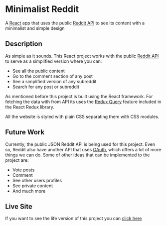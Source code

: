 # Minimalist Reddit
A [React](https://reactjs.org/) app that uses the public [Reddit API](https://github.com/reddit-archive/reddit/wiki/API) to see its content with a minimalist and simple design

## Description

As simple as it sounds. This React project works with the public [Reddit API](https://github.com/reddit-archive/reddit/wiki/API) to serve as a simplified version where you can:

- See all the public content
- Go to the comment section of any post
- See a simplified version of any subreddit
- Search for any post or subreddit

As mentioned before this project is built using the React framework. For fetching the data with from API its uses the [Redux Query](https://redux-toolkit.js.org/rtk-query/overview) feature included in the React Redux library.

All the website is styled with plain CSS separating them with CSS modules.

## Future Work

Currently, the public JSON Reddit API is being used for this project. Even so, Reddit also have another API that uses [OAuth](https://www.reddit.com/dev/api), which offers a lot of more things we can do. Some of other ideas that can be implemented to the project are:

- Vote posts
- Comment
- See other users profiles
- See private content
- And much more

## Live Site

If you want to see the life version of this project you can [click here](https://minimalist-reddit.netlify.app/)
